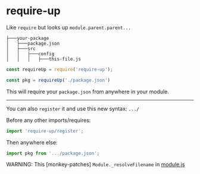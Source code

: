 # require-up

Like `require` but looks up `module.parent.parent...`

```
├───your-package
│   ├───package.json
│   ├───src
│   │   ├───config
│   │   │   ├───this-file.js
```
```js
const requireUp = require('require-up');

const pkg = requireUp('./package.json')
```
This will require your `package.json` from anywhere in your module.

---


You can also `register` it and use this new syntax: `.../`

Before any other imports/requires:
```js
import 'require-up/register';
```
Then anywhere else:
```js
import pkg from '.../package.json';
```

WARNING: This [monkey-patches] `Module._resolveFilename` in [module.js]

[module.js]: https://github.com/nodejs/node/blob/master/lib/module.js#L458
